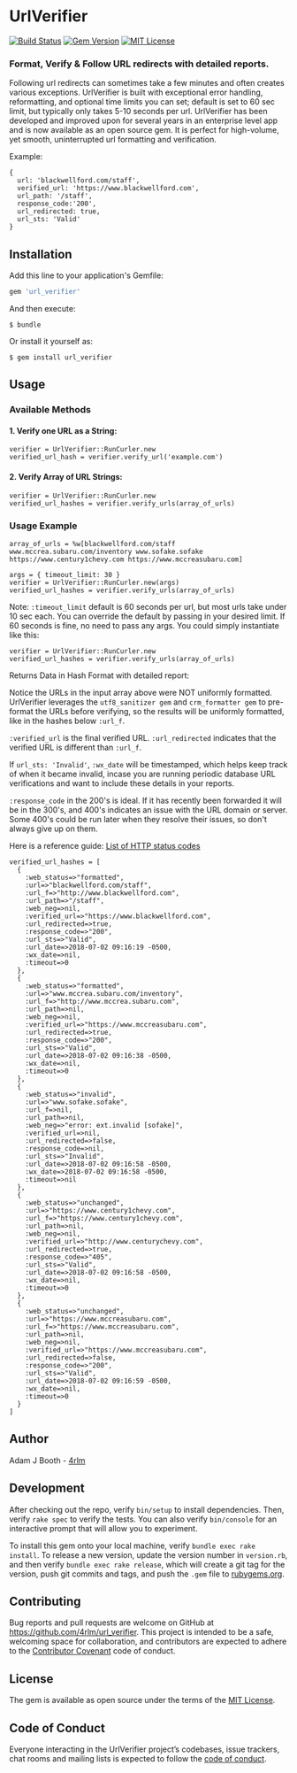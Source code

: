 # UrlVerifier

[![Build Status](https://travis-ci.org/4rlm/url_verifier.svg?branch=master)](https://travis-ci.org/4rlm/url_verifier)
[![Gem Version](https://badge.fury.io/rb/url_verifier.svg)](https://badge.fury.io/rb/url_verifier)
[![MIT License](https://img.shields.io/badge/License-MIT-yellow.svg)](https://opensource.org/licenses/MIT)


### Format, Verify & Follow URL redirects with detailed reports.

Following url redirects can sometimes take a few minutes and often creates various exceptions.  UrlVerifier is built with exceptional error handling, reformatting, and optional time limits you can set; default is set to 60 sec limit, but typically only takes 5-10 seconds per url.  UrlVerifier has been developed and improved upon for several years in an enterprise level app and is now available as an open source gem.  It is perfect for high-volume, yet smooth, uninterrupted url formatting and verification.

Example:

```
{
  url: 'blackwellford.com/staff',
  verified_url: 'https://www.blackwellford.com',
  url_path: '/staff',
  response_code:'200',
  url_redirected: true,
  url_sts: 'Valid'
}
```

## Installation

Add this line to your application's Gemfile:

```ruby
gem 'url_verifier'
```

And then execute:

    $ bundle

Or install it yourself as:

    $ gem install url_verifier

## Usage

### Available Methods

#### 1. Verify one URL as a String:

```
verifier = UrlVerifier::RunCurler.new
verified_url_hash = verifier.verify_url('example.com')
```

#### 2. Verify Array of URL Strings:

```
verifier = UrlVerifier::RunCurler.new
verified_url_hashes = verifier.verify_urls(array_of_urls)
```


### Usage Example

```
array_of_urls = %w[blackwellford.com/staff www.mccrea.subaru.com/inventory www.sofake.sofake https://www.century1chevy.com https://www.mccreasubaru.com]

args = { timeout_limit: 30 }
verifier = UrlVerifier::RunCurler.new(args)
verified_url_hashes = verifier.verify_urls(array_of_urls)
```
Note: `:timeout_limit` default is 60 seconds per url, but most urls take under 10 sec each.  You can override the default by passing in your desired limit.  If 60 seconds is fine, no need to pass any args.  You could simply instantiate like this:

```
verifier = UrlVerifier::RunCurler.new
verified_url_hashes = verifier.verify_urls(array_of_urls)
```

Returns Data in Hash Format with detailed report:

Notice the URLs in the input array above were NOT uniformly formatted.  UrlVerifier leverages the `utf8_sanitizer gem` and `crm_formatter gem` to pre-format the URLs before verifying, so the results will be uniformly formatted, like in the hashes below `:url_f`.  

`:verified_url` is the final verified URL.  `:url_redirected` indicates that the verified URL is different than `:url_f`.  

If `url_sts: 'Invalid'`, `:wx_date` will be timestamped, which helps keep track of when it became invalid, incase you are running periodic database URL verifications and want to include these details in your reports.

`:response_code` in the 200's is ideal.  If it has recently been forwarded it will be in the 300's, and 400's indicates an issue with the URL domain or server.  Some 400's could be run later when they resolve their issues, so don't always give up on them.  

Here is a reference guide: [List of HTTP status codes](https://en.wikipedia.org/wiki/List_of_HTTP_status_codes)

```
verified_url_hashes = [
  {
    :web_status=>"formatted",
    :url=>"blackwellford.com/staff",
    :url_f=>"http://www.blackwellford.com",
    :url_path=>"/staff",
    :web_neg=>nil,
    :verified_url=>"https://www.blackwellford.com",
    :url_redirected=>true,
    :response_code=>"200",
    :url_sts=>"Valid",
    :url_date=>2018-07-02 09:16:19 -0500,
    :wx_date=>nil,
    :timeout=>0
  },
  {
    :web_status=>"formatted",
    :url=>"www.mccrea.subaru.com/inventory",
    :url_f=>"http://www.mccrea.subaru.com",
    :url_path=>nil,
    :web_neg=>nil,
    :verified_url=>"https://www.mccreasubaru.com",
    :url_redirected=>true,
    :response_code=>"200",
    :url_sts=>"Valid",
    :url_date=>2018-07-02 09:16:38 -0500,
    :wx_date=>nil,
    :timeout=>0
  },
  {
    :web_status=>"invalid",
    :url=>"www.sofake.sofake",
    :url_f=>nil,
    :url_path=>nil,
    :web_neg=>"error: ext.invalid [sofake]",
    :verified_url=>nil,
    :url_redirected=>false,
    :response_code=>nil,
    :url_sts=>"Invalid",
    :url_date=>2018-07-02 09:16:58 -0500,
    :wx_date=>2018-07-02 09:16:58 -0500,
    :timeout=>nil
  },
  {
    :web_status=>"unchanged",
    :url=>"https://www.century1chevy.com",
    :url_f=>"https://www.century1chevy.com",
    :url_path=>nil,
    :web_neg=>nil,
    :verified_url=>"http://www.centurychevy.com",
    :url_redirected=>true,
    :response_code=>"405",
    :url_sts=>"Valid",
    :url_date=>2018-07-02 09:16:58 -0500,
    :wx_date=>nil,
    :timeout=>0
  },
  {
    :web_status=>"unchanged",
    :url=>"https://www.mccreasubaru.com",
    :url_f=>"https://www.mccreasubaru.com",
    :url_path=>nil,
    :web_neg=>nil,
    :verified_url=>"https://www.mccreasubaru.com",
    :url_redirected=>false,
    :response_code=>"200",
    :url_sts=>"Valid",
    :url_date=>2018-07-02 09:16:59 -0500,
    :wx_date=>nil,
    :timeout=>0
  }
]
```

## Author

Adam J Booth  - [4rlm](https://github.com/4rlm)


## Development

After checking out the repo, verify `bin/setup` to install dependencies. Then, verify `rake spec` to verify the tests. You can also verify `bin/console` for an interactive prompt that will allow you to experiment.

To install this gem onto your local machine, verify `bundle exec rake install`. To release a new version, update the version number in `version.rb`, and then verify `bundle exec rake release`, which will create a git tag for the version, push git commits and tags, and push the `.gem` file to [rubygems.org](https://rubygems.org).

## Contributing

Bug reports and pull requests are welcome on GitHub at https://github.com/4rlm/url_verifier. This project is intended to be a safe, welcoming space for collaboration, and contributors are expected to adhere to the [Contributor Covenant](http://contributor-covenant.org) code of conduct.

## License

The gem is available as open source under the terms of the [MIT License](https://opensource.org/licenses/MIT).

## Code of Conduct

Everyone interacting in the UrlVerifier project’s codebases, issue trackers, chat rooms and mailing lists is expected to follow the [code of conduct](https://github.com/4rlm/url_verifier/blob/master/CODE_OF_CONDUCT.md).
